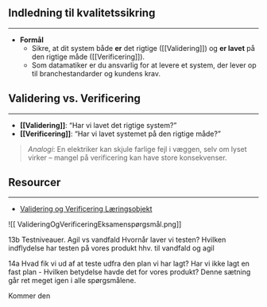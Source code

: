 ## Indledning til kvalitetssikring
---
- **Formål**  
  - Sikre, at dit system både **er** det rigtige ([[Validering]]) og **er lavet** på den rigtige måde ([[Verificering]]).  
  - Som datamatiker er du ansvarlig for at levere et system, der lever op til branchestandarder og kundens krav.

## Validering vs. Verificering 
---
  - **[[Validering]]**: “Har vi lavet det rigtige system?”  
  - **[[Verificering]]**: “Har vi lavet systemet på den rigtige måde?”  

> _Analogi_: En elektriker kan skjule farlige fejl i væggen, selv om lyset virker – mangel på verificering kan have store konsekvenser.

## Resourcer
---
- [Validering og Verificering Læringsobjekt](https://rise.articulate.com/share/yGM2iQz7nvEApmTC2NUBqtcmqts_AovC#/lessons/zEicQLz1cwYkB2rqCCevbKwUOsKv3bRh)



![[ ValideringOgVerificeringEksamenspørgsmål.png]]


13b 
Testniveauer.
Agil vs vandfald
Hvornår laver vi testen? Hvilken indflydelse har testen på vores produkt hhv. til vandfald og agil


14a
Hvad fik vi ud af at teste udfra den plan vi har lagt?
Har vi ikke lagt en fast plan - Hvilken betydelse havde det for vores produkt? 
	Denne sætning går ret meget igen i alle spørgsmålene.


Kommer den